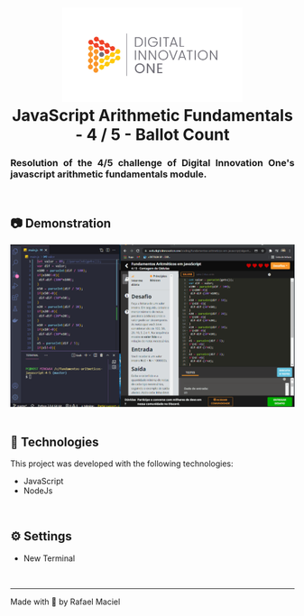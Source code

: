 <h1 align="center">
  <img alt="" title="to.do" src=".github/demostration_aplication.png" width="320px" />
  <br>
  JavaScript Arithmetic Fundamentals - 4 / 5 - Ballot Count
</h1>

<h3 align="justify">
Resolution of the 4/5 challenge of Digital Innovation One's javascript arithmetic fundamentals module.
</h3>

<br>

## 📷 Demonstration

<div align="center" >
  <img src=".github/demostration_aplication_2.gif">
</div>

<br>

## 🚀 Technologies

This project was developed with the following technologies:

- JavaScript
- NodeJs

<br>

## ⚙ Settings
- New Terminal
<br>

---

Made with 💜 by Rafael Maciel
